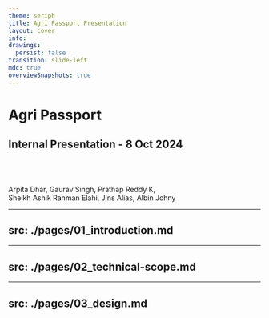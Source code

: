 ```yaml
---
theme: seriph
title: Agri Passport Presentation
layout: cover
info: 
drawings:
  persist: false
transition: slide-left
mdc: true
overviewSnapshots: true
---
```

# Agri Passport
## Internal Presentation - 8 Oct 2024
\
\
\
Arpita Dhar, Gaurav Singh, Prathap Reddy K,\
Sheikh Ashik Rahman Elahi, Jins Alias, Albin Johny

---
src: ./pages/01_introduction.md
---

---
src: ./pages/02_technical-scope.md
---

---
src: ./pages/03_design.md
---

